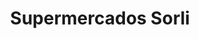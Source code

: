 ---
title: "Supermercados Sorli"
url: /sant-cebria-de-vallalta/supermercados-sorli/
shop: supermercado
---